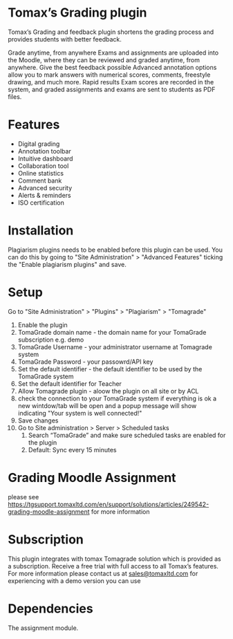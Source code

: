 # Tomax’s Grading plugin 
Tomax’s Grading and feedback plugin shortens the grading process and provides students with better feedback.

Grade anytime, from anywhere
Exams and assignments are uploaded into the Moodle, where they can be reviewed and graded anytime, from anywhere.
Give the best feedback possible
Advanced annotation options allow you to mark answers with numerical scores, comments, freestyle drawing, and much more.
Rapid results
Exam scores are recorded in the system, and graded assignments and exams are sent to students as PDF files.

# Features

* Digital grading
* Annotation toolbar
* Intuitive dashboard
* Collaboration tool
* Online statistics
* Comment bank
* Advanced security
* Alerts & reminders
* ISO certification

# Installation

Plagiarism plugins needs to be enabled before this plugin can be used.
You can do this by going to "Site Administration" > "Advanced Features" ticking the "Enable plagiarism plugins" and save.

# Setup
Go to "Site Administration" > "Plugins" > "Plagiarism" > "Tomagrade"
1. Enable the plugin 
2. TomaGrade domain name - the domain name for your TomaGrade subscription e.g. demo
3. TomaGrade Username - your administrator username at Tomagrade system
4. TomaGrade Password - your passowrd/API key
5. Set the default identifier - the default identifier to be used by the TomaGrade system
6. Set the default identifier for Teacher 
7. Allow Tomagrade plugin - aloow the plugin on all site or by ACL 
8. check the connection to your TomaGrade system if everything is ok a new wintdow/tab will be open and a popup message  will show indicating "Your system is well connected!"
9. Save changes
10. Go to Site administration > Server > Scheduled tasks
	1. Search “TomaGrade” and make sure scheduled tasks are enabled for the plugin
	2. Default: Sync every 15 minutes


# Grading Moodle Assignment 
please see https://tgsupport.tomaxltd.com/en/support/solutions/articles/249542-grading-moodle-assignment for more information

# Subscription
This plugin integrates with tomax Tomagrade solution which is provided as a subscription.
Receive a free trial with full access to all Tomax’s features.
For more information please contact us at sales@tomaxltd.com
for experiencing with a demo version you can use

# Dependencies
The assignment module.